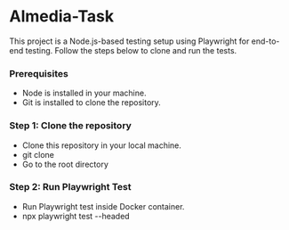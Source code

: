 # Almedia-Task

This project is a Node.js-based testing setup using Playwright for end-to-end testing. Follow the steps below to clone and run the tests.

### **Prerequisites**

- Node is installed in your machine.
- Git is installed to clone the repository.

### **Step 1: Clone the repository**

- Clone this repository in your local machine.
- git clone
- Go to the root directory

### **Step 2: Run Playwright Test**

- Run Playwright test inside Docker container.
- npx playwright test --headed
